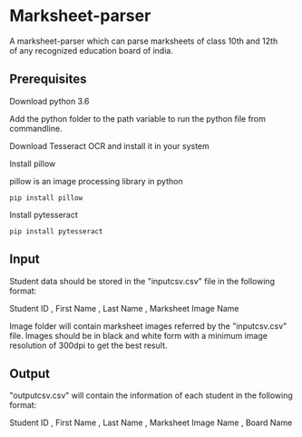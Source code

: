 # Marksheet-parser
 A marksheet-parser which can parse marksheets of class 10th and 12th of any recognized education board of india. 

## Prerequisites
Download python 3.6

Add the python folder to the path variable to run the python file from commandline.

Download Tesseract OCR and install it in your system

Install pillow

pillow is an image processing library in python

```
pip install pillow
```

Install pytesseract

```
pip install pytesseract
```

## Input
Student data should be stored in the "inputcsv.csv" file in the following format:

Student ID , First Name , Last Name , Marksheet Image Name

Image folder will contain marksheet images referred by the "inputcsv.csv" file. Images should be in black and white form with a minimum image resolution of 300dpi to get the best result.

## Output
"outputcsv.csv" will contain the information of each student in the following format:

Student ID , First Name , Last Name , Marksheet Image Name , Board Name
